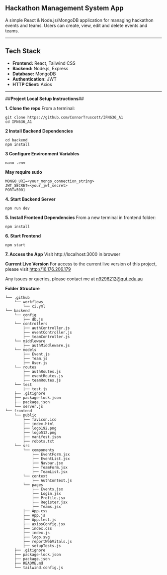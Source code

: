 ## Hackathon Management System App ##

A simple React & Node.js/MongoDB application for managing hackathon events and teams. Users can create, view, edit and delete events and teams.

---

## Tech Stack ##
- **Frontend:** React, Tailwind CSS
- **Backend:** Node.js, Express
- **Database:** MongoDB
- **Authentication:** JWT
- **HTTP Client:** Axios

---

##**Project Local Setup Instructions**##

**1. Clone the repo**
From a terminal:
```
git clone https://github.com/ConnorTruscott/IFN636_A1
cd IFN636_A1
```

**2 Install Backend Dependencies**
```
cd backend
npm install
```

**3 Configure Environment Variables**
```
nano .env
```
**May require sudo**
```
MONGO_URI=<your_mongo_connection_string>
JWT_SECRET=<your_jwt_secret>
PORT=5001
```

**4. Start Backend Server**
```
npm run dev
```

**5. Install Frontend Dependencies**
From a new terminal in frontend folder:
```
npm install
```

**6. Start Frontend**
```
npm start
```

**7. Access the App**
Visit http://localhost:3000 in browser

**Current Live Version**
For access to the current live version of this project, please visit http://16.176.206.179

Any issues or queries, please contact me at n9296212@qut.edu.au

**Folder Structure**

```
└── .github
    └── workflows
        └── ci.yml
└── backend
    └── config
        ├── db.js
    └── controllers
        ├── authController.js
        ├── eventController.js
        ├── teamController.js
    └── middleware
        ├── authMiddleware.js
    └── models
        ├── Event.js
        ├── Team.js
        ├── User.js
    └── routes
        ├── authRoutes.js
        ├── eventRoutes.js
        ├── teamRoutes.js
    └── test
        ├── test.js
    ├── .gitignore
    ├── package-lock.json
    ├── package.json
    └── server.js
└── frontend
    └── public
        ├── favicon.ico
        ├── index.html
        ├── logo192.png
        ├── logo512.png
        ├── manifest.json
        ├── robots.txt
    └── src
        └── components
            ├── EventForm.jsx
            ├── EventList.jsx
            ├── Navbar.jsx
            ├── TeamForm.jsx
            ├── TeamList.jsx
        └── context
            ├── AuthContext.js
        └── pages
            ├── Events.jsx
            ├── Login.jsx
            ├── Profile.jsx
            ├── Register.jsx
            ├── Teams.jsx
        ├── App.css
        ├── App.js
        ├── App.test.js
        ├── axiosConfig.jsx
        ├── index.css
        ├── index.js
        ├── logo.svg
        ├── reportWebVitals.js
        ├── setupTests.js
    ├── .gitignore
    ├── package-lock.json
    ├── package.json
    ├── README.md
    └── tailwind.config.js
```